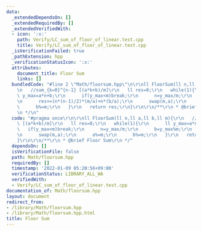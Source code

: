 ```yaml
---
data:
  _extendedDependsOn: []
  _extendedRequiredBy: []
  _extendedVerifiedWith:
  - icon: ':x:'
    path: Verify/LC_sum_of_floor_of_linear.test.cpp
    title: Verify/LC_sum_of_floor_of_linear.test.cpp
  _isVerificationFailed: true
  _pathExtension: hpp
  _verificationStatusIcon: ':x:'
  attributes:
    document_title: Floor Sum
    links: []
  bundledCode: "#line 2 \"Math/floorsum.hpp\"\n\r\nll FloorSum(ll n,ll a,ll b,ll m){\r\
    \n   //sum_{k=0}^{n-1} [(a*k+b)/m]\r\n   ll res=0;\r\n   while(1){\r\n      ll\
    \ y_max=a*n+b;\r\n      if(y_max<m)break;\r\n      n=y_max/m;\r\n      b=y_max%m;\r\
    \n      res+=(n*(n-1)/2)*(m/a)+n*(b/a);\r\n      swap(m,a);\r\n      a%=m;\r\n\
    \      b%=m;\r\n   }\r\n   return res;\r\n}\r\n\r\n/**\r\n * @brief Floor Sum\r\
    \n */\n"
  code: "#pragma once\r\n\r\nll FloorSum(ll n,ll a,ll b,ll m){\r\n   //sum_{k=0}^{n-1}\
    \ [(a*k+b)/m]\r\n   ll res=0;\r\n   while(1){\r\n      ll y_max=a*n+b;\r\n   \
    \   if(y_max<m)break;\r\n      n=y_max/m;\r\n      b=y_max%m;\r\n      res+=(n*(n-1)/2)*(m/a)+n*(b/a);\r\
    \n      swap(m,a);\r\n      a%=m;\r\n      b%=m;\r\n   }\r\n   return res;\r\n\
    }\r\n\r\n/**\r\n * @brief Floor Sum\r\n */"
  dependsOn: []
  isVerificationFile: false
  path: Math/floorsum.hpp
  requiredBy: []
  timestamp: '2022-01-09 05:20:56+09:00'
  verificationStatus: LIBRARY_ALL_WA
  verifiedWith:
  - Verify/LC_sum_of_floor_of_linear.test.cpp
documentation_of: Math/floorsum.hpp
layout: document
redirect_from:
- /library/Math/floorsum.hpp
- /library/Math/floorsum.hpp.html
title: Floor Sum
---
```


